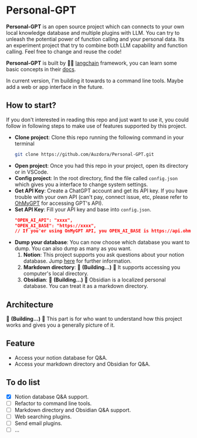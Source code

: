 # Personal-GPT
**Personal-GPT** is an open source project which can connects to your own local knowledge database and multiple plugins with LLM. You can try to unleash the potential power of function calling and your personal data. Its an experiment project that try to combine both LLM capability and function calling. Feel free to change and reuse the code!


**Personal-GPT** is built by 🦜️🔗 [langchain](https://github.com/hwchase17/langchain) framework, you can learn some basic concepts in their [docs](https://python.langchain.com/docs/get_started/introduction.html).


In current version, I'm building it towards to a command line tools. Maybe add a web or app interface in the future.
## How to start?
If you don't interested in reading this repo and just want to use it, you could follow in following steps to make use of features supported by this project.
- **Clone project**: Clone this repo running the following command in your terminal
    ```bash
    git clone https://github.com/Auzdora/Personal-GPT.git
    ```
- **Open project**: Once you had this repo in your project, open its directory or in VSCode.
- **Config project**: In the root directory, find the file called `config.json` which gives you a interface to change system settings.
- **Get API Key**: Create a ChatGPT account and get its API key. If you have trouble with your own API (can't pay, connect issue, etc, please refer to [OhMyGPT](https://www.ohmygpt.com/) for accessing GPT's API).
- **Set API Key**: Fill your API key and base into `config.json`.
    ```json
    "OPEN_AI_API": "xxxx",
    "OPEN_AI_BASE": "https://xxxx",
    // If you'er using OnMyGPT API, you OPEN_AI_BASE is https://api.ohmygpt.com/v1
    ```
- **Dump your database**: You can now choose which database you want to dump. You can also dump as many as you want.
  1. **Notion**: This project supports you ask questions about your notion database. Jump [here]() for further information.
  2. **Markdown directory**: 🚧 **(Building...)** 🚧 It supports accessing you computer's local directory. 
  3. **Obsidian**: 🚧 **(Building...)** 🚧 Obsidian is a localized personal database. You can treat it as a markdown directory.


## Architecture
🚧 **(Building...)** 🚧
This part is for who want to understand how this project works and gives you a generally picture of it.

## Feature
- Access your notion database for Q&A.
- Access your markdown directory and Obsidian for Q&A.

## To do list
- [x] Notion database Q&A support.
- [ ] Refactor to command line tools.
- [ ] Markdown directory and Obsidian Q&A support.
- [ ] Web searching plugins.
- [ ] Send email plugins.
- [ ] ...